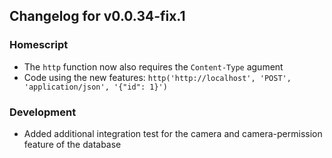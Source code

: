 ## Changelog for v0.0.34-fix.1

### Homescript
- The `http` function now also requires the `Content-Type` agument
- Code using the new features: `http('http://localhost', 'POST', 'application/json', '{"id": 1}')`

### Development
- Added additional integration test for the camera and camera-permission feature of the database
